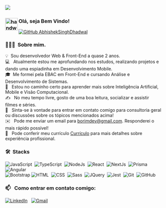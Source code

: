 <a href="https://borim-portfolio.vercel.app/" target="_blank"><img src="https://imgur.com/rwdSFSc.png" /></a> &nbsp;

### <img alt="handwavegif" src="https://user-images.githubusercontent.com/39513876/112366216-8cfe7400-8cfe-11eb-8116-7d3dbae20e97.gif" width='40' align="left"/> Olá, seja Bem Vindo!
[![GitHub AbhishekSinghDhadwal](https://img.shields.io/github/followers/guilhermeborim?label=follow&style=social)](https://github.com/guilhermeborim)&nbsp;

### 👨🏻‍💻 &nbsp;Sobre mim.

💡&nbsp; Sou desenvolvedor Web & Front-End a quase 2 anos.\
💻 &nbsp; Atualmente estou me aprofundando nos estudos, realizando projetos e dando uma espiadinha em Desenvolvimento Mobile.\
🎓&nbsp; Me formei pela EBAC em Front-End e cursando Análise e Desenvolvimento de Sistemas.\
🌱 &nbsp; Estou no caminho certo para aprender mais sobre Inteligência Artificial, Mobile e Visão Computacional.\
✍️ &nbsp; No meu tempo livre, gosto de uma boa leitura, socializar e assistir filmes e séries.\
💬 &nbsp; Sinta-se à vontade para entrar em contato comigo para consultoria geral ou discussões sobre os tópicos mencionados acima!\
✉️ &nbsp; Pode me enviar um email para borimdev@gmail.com. Responderei o mais rápido possível!\
📄 &nbsp; Pode conferir meu currículo [Currículo](https://drive.google.com/file/d/1wQTscZPQWm5DpRbn_Yh3U8rirBCd2DuQ/view?usp=sharing) para mais detalhes sobre experiência profissional.


### 🛠 &nbsp;Stacks

![JavaScript](https://img.shields.io/badge/-JavaScript-05122A?style=flat&logo=javascript)&nbsp;
![TypeScript](https://img.shields.io/badge/-TypeScript-05122A?style=flat&logo=typescript)&nbsp;
![NodeJs](https://img.shields.io/badge/-Node.js-05122A?style=flat&logo=node.js)&nbsp;
![React](https://img.shields.io/badge/-React-05122A?style=flat&logo=react)&nbsp;
![NextJs](https://img.shields.io/badge/-Next.js-05122A?style=flat&logo=next.js)&nbsp;
![Prisma](https://img.shields.io/badge/-Prisma-05122A?style=flat&logo=prisma)&nbsp;
![Angular](https://img.shields.io/badge/-Angular-05122A?style=flat&logo=angular)&nbsp;\
![Bootstrap](https://img.shields.io/badge/-Bootstrap-05122A?style=flat&logo=bootstrap&logoColor=563D7C)
![HTML](https://img.shields.io/badge/-HTML-05122A?style=flat&logo=HTML5)&nbsp;
![CSS](https://img.shields.io/badge/-CSS-05122A?style=flat&logo=CSS3&logoColor=1572B6)&nbsp;
![Sass](https://img.shields.io/badge/-Sass-05122A?style=flat&logo=sass)&nbsp;
![JQuery](https://img.shields.io/badge/-JQuery-05122A?style=flat&logo=jquery)&nbsp;
![Jest](https://img.shields.io/badge/-Jest-05122A?style=flat&logo=jest)&nbsp;
![Git](https://img.shields.io/badge/-Git-05122A?style=flat&logo=git)&nbsp;
![GitHub](https://img.shields.io/badge/-GitHub-05122A?style=flat&logo=github)&nbsp;


### 📫 &nbsp; Como entrar em contato comigo:


<a href="https://www.linkedin.com/in/guilherme-borim/"><img alt="LinkedIn" src="https://img.shields.io/badge/linkedin%20-%230077B5.svg?&style=flat&logo=linkedin&logoColor=white"/></a> &nbsp;
<a href="mailto:borimdev@gmail.com"><img alt="Gmail" src="https://img.shields.io/badge/Gmail-D14836?style=flat&logo=gmail&logoColor=white" /></a> &nbsp;
